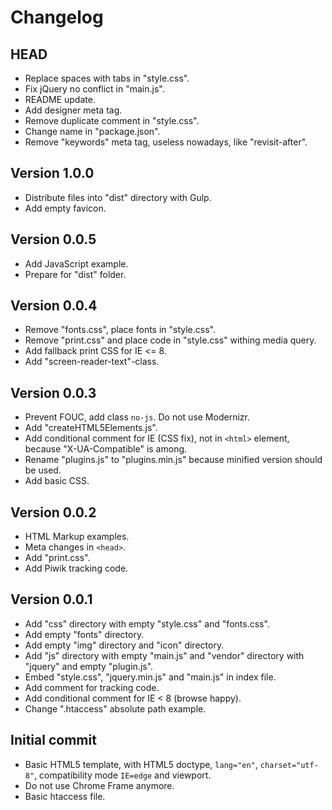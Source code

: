 # Changelog #


## HEAD ##

* Replace spaces with tabs in "style.css".
* Fix jQuery no conflict in "main.js".
* README update.
* Add designer meta tag.
* Remove duplicate comment in "style.css".
* Change name in "package.json".
* Remove "keywords" meta tag, useless nowadays, like "revisit-after".


## Version 1.0.0 ##

* Distribute files into "dist" directory with Gulp.
* Add empty favicon.


## Version 0.0.5 ##

* Add JavaScript example.
* Prepare for "dist" folder.


## Version 0.0.4 ##

* Remove "fonts.css", place fonts in "style.css".
* Remove "print.css" and place code in "style.css" withing media query.
* Add fallback print CSS for IE <= 8.
* Add "screen-reader-text"-class.


## Version 0.0.3 ##

* Prevent FOUC, add class `no-js`. Do not use Modernizr.
* Add "createHTML5Elements.js".
* Add conditional comment for IE (CSS fix), not in `<html>` element,
  because "X-UA-Compatible" is among.
* Rename "plugins.js" to "plugins.min.js" because minified version 
  should be used.
* Add basic CSS.


## Version 0.0.2 ##

* HTML Markup examples.
* Meta changes in `<head>`.
* Add "print.css".
* Add Piwik tracking code.


## Version 0.0.1 ##

* Add "css" directory with empty "style.css" and "fonts.css".
* Add empty "fonts" directory.
* Add empty "img" directory and "icon" directory.
* Add "js" directory with empty "main.js" and "vendor" directory
  with "jquery" and empty "plugin.js".
* Embed "style.css", "jquery.min.js" and "main.js" in index file.
* Add comment for tracking code.
* Add conditional comment for IE < 8 (browse happy).
* Change ".htaccess" absolute path example.


## Initial commit ##

* Basic HTML5 template, with HTML5 doctype, `lang="en"`, `charset="utf-8"`, 
  compatibility mode `IE=edge` and viewport.
* Do not use Chrome Frame anymore.
* Basic htaccess file.
